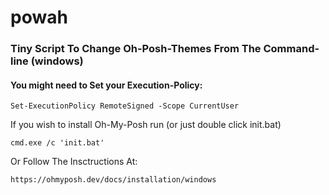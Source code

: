 # powah
### Tiny Script To Change Oh-Posh-Themes From The Command-line (windows)
#### You might need to Set your Execution-Policy:
```
Set-ExecutionPolicy RemoteSigned -Scope CurrentUser
```
If you wish to install Oh-My-Posh run (or just double click init.bat)
```
cmd.exe /c 'init.bat'
```
Or Follow The Insctructions At:
```
https://ohmyposh.dev/docs/installation/windows
```

